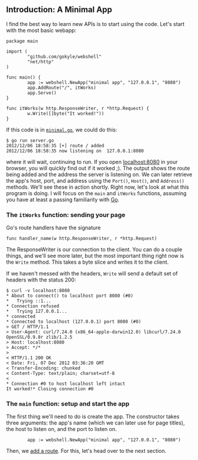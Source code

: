 ## Introduction: A Minimal App

I find the best way to learn new APIs is to start using the code. Let's
start with the most basic webapp:

```
package main

import (
        "github.com/gokyle/webshell"
        "net/http"
)

func main() {
        app := webshell.NewApp("minimal app", "127.0.0.1", "8080")
        app.AddRoute("/", itWorks)
        app.Serve()
}

func itWorks(w http.ResponseWriter, r *http.Request) {
        w.Write([]byte("It worked!"))
}
```

If this code is in [`minimal.go`](/examples/intro/minimal.go), we could do this:

```
$ go run server.go
2012/12/06 18:58:35 [+] route / added
2012/12/06 18:58:35 now listening on  127.0.0.1:8080
```

where it will wait, continuing to run. If you open
[localhost:8080](http://localhost:8080) in your browser, you will quickly find
out if it worked ;). The output shows the route being added and the address the
server is listening on. We can later retrieve the app's host, port, and address
using the `Port()`, `Host()`, and `Address()` methods. We'll see these in
action shortly. Right now, let's look at what this program is doing. I will
focus on the `main` and `itWorks` functions, assuming you have at least a
passing familiarity with [Go](http://golang.org).

### The `itWorks` function: sending your page
Go's route handlers have the signature

```
func handler_name(w http.ResponseWriter, r *http.Request)
```

The ResponseWriter is our connection to the client. You can do a couple
things, and we'll see more later, but the most important thing right now
is the `Write` method. This takes a byte slice and writes it to the client.

If we haven't messed with the headers, `Write` will send a default set of
headers with the status 200:

```
$ curl -v localhost:8080
* About to connect() to localhost port 8080 (#0)
*   Trying ::1...
* Connection refused
*   Trying 127.0.0.1...
* connected
* Connected to localhost (127.0.0.1) port 8080 (#0)
> GET / HTTP/1.1
> User-Agent: curl/7.24.0 (x86_64-apple-darwin12.0) libcurl/7.24.0 OpenSSL/0.9.8r zlib/1.2.5
> Host: localhost:8080
> Accept: */*
> 
< HTTP/1.1 200 OK
< Date: Fri, 07 Dec 2012 03:36:20 GMT
< Transfer-Encoding: chunked
< Content-Type: text/plain; charset=utf-8
< 
* Connection #0 to host localhost left intact
It worked!* Closing connection #0
```

### The `main` function: setup and start the app

The first thing we'll need to do is create the app. The constructor takes
three arguments: the app's name (which we can later use for page titles),
the host to listen on, and the port to listen on.

```
        app := webshell.NewApp("minimal app", "127.0.0.1", "8080")
```

Then, we [add a route](/routes.html). For this, let's head over to the next
section.


